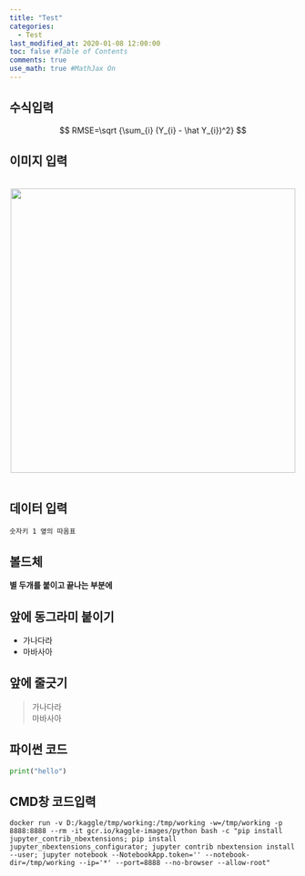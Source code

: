 ```yaml
---
title: "Test"
categories: 
  - Test
last_modified_at: 2020-01-08 12:00:00
toc: false #Table of Contents
comments: true
use_math: true #MathJax On
---
```


## 수식입력

$$
RMSE=\sqrt {\sum_{i} (Y_{i} - \hat Y_{i})^2}
$$

## 이미지 입력
<br>
<center><img src="/assets/images/bio-photo.png" width="500" ></center>
<br>

## 데이터 입력
`숫자키 1 옆의 따옴표`

## 볼드체
**별 두개를 붙이고 끝나는 부분에**

## 앞에 동그라미 붙이기

- 가나다라
- 마바사아

## 앞에 줄긋기

>
> 가나다라<br>
> 마바사아
>
>

## 파이썬 코드
```python
print("hello")
```

## CMD창 코드입력
```
docker run -v D:/kaggle/tmp/working:/tmp/working -w=/tmp/working -p 8888:8888 --rm -it gcr.io/kaggle-images/python bash -c "pip install jupyter_contrib_nbextensions; pip install jupyter_nbextensions_configurator; jupyter contrib nbextension install --user; jupyter notebook --NotebookApp.token='' --notebook-dir=/tmp/working --ip='*' --port=8888 --no-browser --allow-root"
```
